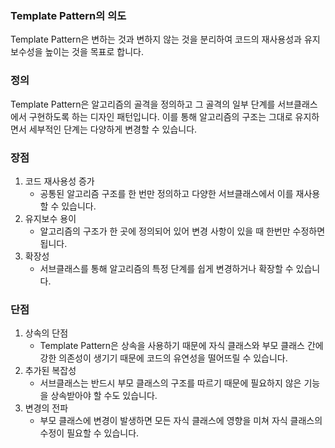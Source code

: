 ### Template Pattern의 의도
Template Pattern은 변하는 것과 변하지 않는 것을 분리하여 코드의 재사용성과 유지보수성을 높이는 것을 목표로 합니다.

### 정의
Template Pattern은 알고리즘의 골격을 정의하고 그 골격의 일부 단계를 서브클래스에서 구현하도록 하는 디자인 패턴입니다.
이를 통해 알고리즘의 구조는 그대로 유지하면서 세부적인 단계는 다양하게 변경할 수 있습니다.
  
### 장점
1. 코드 재사용성 증가
   - 공통된 알고리즘 구조를 한 번만 정의하고 다양한 서브클래스에서 이를 재사용할 수 있습니다.
3. 유지보수 용이
   - 알고리즘의 구조가 한 곳에 정의되어 있어 변경 사항이 있을 때 한번만 수정하면 됩니다.
5. 확장성
   - 서브클래스를 통해 알고리즘의 특정 단계를 쉽게 변경하거나 확장할 수 있습니다.

### 단점
1. 상속의 단점
   - Template Pattern은 상속을 사용하기 때문에 자식 클래스와 부모 클래스 간에 강한 의존성이 생기기 때문에 코드의 유연성을 떨어뜨릴 수 있습니다.
3. 추가된 복잡성
   - 서브클래스는 반드시 부모 클래스의 구조를 따르기 때문에 필요하지 않은 기능을 상속받아야 할 수도 있습니다.
5. 변경의 전파
   - 부모 클래스에 변경이 발생하면 모든 자식 클래스에 영향을 미쳐 자식 클래스의 수정이 필요할 수 있습니다.
